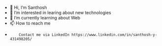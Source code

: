 - 👋 Hi, I’m Santhosh
- 👀 I’m interested in learing about new technologies
- 🌱 I’m currently learning about Web 
- 📫 How to reach me 
-         Contact me via LinkedIn https://www.linkedin.com/in/santhosh-y-431498205/

<!---
Santhosh908/Santhosh908 is a ✨ special ✨ repository because its `README.md` (this file) appears on your GitHub profile.
You can click the Preview link to take a look at your changes.
--->
